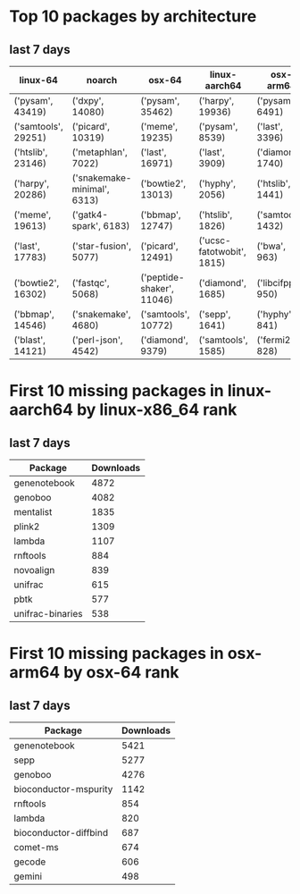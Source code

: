# Top 10 packages by architecture
## last 7 days
|linux-64 | noarch | osx-64 | linux-aarch64 | osx-arm64 | 
|-|-|-|-|-|
|('pysam', 43419) |('dxpy', 14080) |('pysam', 35462) |('harpy', 19936) |('pysam', 6491) |
|('samtools', 29251) |('picard', 10319) |('meme', 19235) |('pysam', 8539) |('last', 3396) |
|('htslib', 23146) |('metaphlan', 7022) |('last', 16971) |('last', 3909) |('diamond', 1740) |
|('harpy', 20286) |('snakemake-minimal', 6313) |('bowtie2', 13013) |('hyphy', 2056) |('htslib', 1441) |
|('meme', 19613) |('gatk4-spark', 6183) |('bbmap', 12747) |('htslib', 1826) |('samtools', 1432) |
|('last', 17783) |('star-fusion', 5077) |('picard', 12491) |('ucsc-fatotwobit', 1815) |('bwa', 963) |
|('bowtie2', 16302) |('fastqc', 5068) |('peptide-shaker', 11046) |('diamond', 1685) |('libcifpp', 950) |
|('bbmap', 14546) |('snakemake', 4680) |('samtools', 10772) |('sepp', 1641) |('hyphy', 841) |
|('blast', 14121) |('perl-json', 4542) |('diamond', 9379) |('samtools', 1585) |('fermi2', 828) |
# First 10 missing packages in linux-aarch64 by linux-x86_64 rank
## last 7 days

| Package | Downloads |
| - | - |
| genenotebook | 4872 | 
| genoboo | 4082 | 
| mentalist | 1835 | 
| plink2 | 1309 | 
| lambda | 1107 | 
| rnftools | 884 | 
| novoalign | 839 | 
| unifrac | 615 | 
| pbtk | 577 | 
| unifrac-binaries | 538 | 
# First 10 missing packages in osx-arm64 by osx-64 rank
## last 7 days

| Package | Downloads |
| - | - |
| genenotebook | 5421 | 
| sepp | 5277 | 
| genoboo | 4276 | 
| bioconductor-mspurity | 1142 | 
| rnftools | 854 | 
| lambda | 820 | 
| bioconductor-diffbind | 687 | 
| comet-ms | 674 | 
| gecode | 606 | 
| gemini | 498 | 
